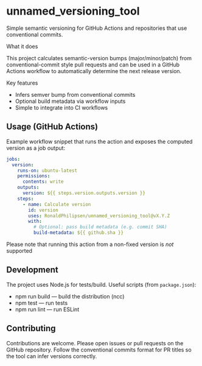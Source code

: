 # unnamed_versioning_tool

Simple semantic versioning for GitHub Actions and repositories that use
conventional commits.

What it does

This project calculates semantic-version bumps (major/minor/patch) from
conventional-commit style pull requests and can be used in a GitHub Actions
workflow to automatically determine the next release version.

Key features

- Infers semver bump from conventional commits
- Optional build metadata via workflow inputs
- Simple to integrate into CI workflows

## Usage (GitHub Actions)

Example workflow snippet that runs the action and exposes the computed version
as a job output:

```yaml
jobs:
  version:
    runs-on: ubuntu-latest
    permissions:
      contents: write
    outputs:
      version: ${{ steps.version.outputs.version }}
    steps:
      - name: Calculate version
        id: version
        uses: RonaldPhilipsen/unnamed_versioning_tool@vX.Y.Z
        with:
          # Optional: pass build metadata (e.g. commit SHA)
          build-metadata: ${{ github.sha }}
```

Please note that running this action from a non-fixed version is *not* supported

## Development

The project uses Node.js for tests/build. Useful scripts (from `package.json`):

- npm run build — build the distribution (ncc)
- npm test — run tests
- npm run lint — run ESLint

## Contributing

Contributions are welcome. Please open issues or pull requests on the GitHub
repository. Follow the conventional commits format for PR titles so the tool can
infer versions correctly.
